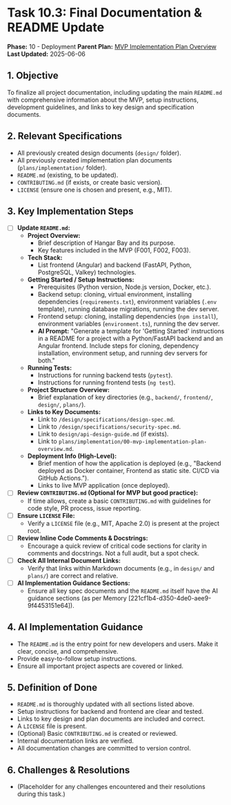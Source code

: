 # Task 10.3: Final Documentation & README Update

**Phase:** 10 - Deployment
**Parent Plan:** [MVP Implementation Plan Overview](../00-mvp-implementation-plan-overview.md)
**Last Updated:** 2025-06-06

## 1. Objective

To finalize all project documentation, including updating the main `README.md` with comprehensive information about the MVP, setup instructions, development guidelines, and links to key design and specification documents.

## 2. Relevant Specifications

*   All previously created design documents (`design/` folder).
*   All previously created implementation plan documents (`plans/implementation/` folder).
*   `README.md` (existing, to be updated).
*   `CONTRIBUTING.md` (if exists, or create basic version).
*   `LICENSE` (ensure one is chosen and present, e.g., MIT).

## 3. Key Implementation Steps

*   [ ] **Update `README.md`:**
    *   **Project Overview:**
        *   Brief description of Hangar Bay and its purpose.
        *   Key features included in the MVP (F001, F002, F003).
    *   **Tech Stack:**
        *   List frontend (Angular) and backend (FastAPI, Python, PostgreSQL, Valkey) technologies.
    *   **Getting Started / Setup Instructions:**
        *   Prerequisites (Python version, Node.js version, Docker, etc.).
        *   Backend setup: cloning, virtual environment, installing dependencies (`requirements.txt`), environment variables (`.env` template), running database migrations, running the dev server.
        *   Frontend setup: cloning, installing dependencies (`npm install`), environment variables (`environment.ts`), running the dev server.
        *   **AI Prompt:** "Generate a template for 'Getting Started' instructions in a README for a project with a Python/FastAPI backend and an Angular frontend. Include steps for cloning, dependency installation, environment setup, and running dev servers for both."
    *   **Running Tests:**
        *   Instructions for running backend tests (`pytest`).
        *   Instructions for running frontend tests (`ng test`).
    *   **Project Structure Overview:**
        *   Brief explanation of key directories (e.g., `backend/`, `frontend/`, `design/`, `plans/`).
    *   **Links to Key Documents:**
        *   Link to `/design/specifications/design-spec.md`.
        *   Link to `/design/specifications/security-spec.md`.
        *   Link to `design/api-design-guide.md` (if exists).
        *   Link to `plans/implementation/00-mvp-implementation-plan-overview.md`.
    *   **Deployment Info (High-Level):**
        *   Brief mention of how the application is deployed (e.g., "Backend deployed as Docker container, Frontend as static site. CI/CD via GitHub Actions.").
        *   Links to live MVP application (once deployed).
*   [ ] **Review `CONTRIBUTING.md` (Optional for MVP but good practice):**
    *   If time allows, create a basic `CONTRIBUTING.md` with guidelines for code style, PR process, issue reporting.
*   [ ] **Ensure `LICENSE` File:**
    *   Verify a `LICENSE` file (e.g., MIT, Apache 2.0) is present at the project root.
*   [ ] **Review Inline Code Comments & Docstrings:**
    *   Encourage a quick review of critical code sections for clarity in comments and docstrings. Not a full audit, but a spot check.
*   [ ] **Check All Internal Document Links:**
    *   Verify that links within Markdown documents (e.g., in `design/` and `plans/`) are correct and relative.
*   [ ] **AI Implementation Guidance Sections:**
    *   Ensure all key spec documents and the `README.md` itself have the AI guidance sections (as per Memory [221cf1b4-d350-4de0-aee9-9f4453151e64]).

## 4. AI Implementation Guidance

*   The `README.md` is the entry point for new developers and users. Make it clear, concise, and comprehensive.
*   Provide easy-to-follow setup instructions.
*   Ensure all important project aspects are covered or linked.

## 5. Definition of Done

*   `README.md` is thoroughly updated with all sections listed above.
*   Setup instructions for backend and frontend are clear and tested.
*   Links to key design and plan documents are included and correct.
*   A `LICENSE` file is present.
*   (Optional) Basic `CONTRIBUTING.md` is created or reviewed.
*   Internal documentation links are verified.
*   All documentation changes are committed to version control.

## 6. Challenges & Resolutions

*   (Placeholder for any challenges encountered and their resolutions during this task.)
